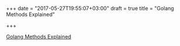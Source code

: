+++
date = "2017-05-27T19:55:07+03:00"
draft = true
title = "Golang Methods Explained"

+++

<p><a href="https://golangbot.com/methods">Golang Methods Explained</a></p>